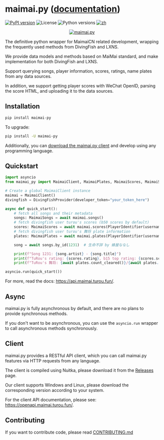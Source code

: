 # maimai.py ([documentation](https://maimai.turou.fun))

[![PyPI version](https://img.shields.io/pypi/v/maimai-py)](https://pypi.org/project/maimai-py/)
![License](https://img.shields.io/pypi/l/maimai-py)
![Python versions](https://img.shields.io/pypi/pyversions/maimai-py)
[![zh](https://img.shields.io/badge/README-中文-green.svg)](https://github.com/TrueRou/maimai.py/blob/main/README.md)

<p align="center">
  <a href="https://maimai.turou.fun">
      <img src="https://s2.loli.net/2024/12/23/7T5nbMfzdAi8BtF.png" alt="maimai.py" />
  </a>
</p>

The definitive python wrapper for MaimaiCN related development, wrapping the frequently used methods from DivingFish and LXNS.

We provide data models and methods based on MaiMai standard, and make implementation for both DivingFish and LXNS.

Support querying songs, player information, scores, ratings, name plates from any data sources.

In addition, we support getting player scores with WeChat OpenID, parsing the score HTML, and uploading it to the data sources.

## Installation

```bash
pip install maimai-py
```

To upgrade:

```bash
pip install -U maimai-py
```

Additionally, you can [download the maimai.py client](https://github.com/TrueRou/maimai.py/releases) and develop using any programming language.

## Quickstart

```python
import asyncio
from maimai_py import MaimaiClient, MaimaiPlates, MaimaiScores, MaimaiSongs, PlayerIdentifier, DivingFishProvider

# Create a global MaimaiClient instance
maimai = MaimaiClient()
divingfish = DivingFishProvider(developer_token="your_token_here")

async def quick_start():
    # fetch all songs and their metadata
    songs: MaimaiSongs = await maimai.songs()
    # fetch divingfish user turou's scores (b50 scores by default)
    scores: MaimaiScores = await maimai.scores(PlayerIdentifier(username="turou"), provider=divingfish)
    # fetch divingfish user turou's 舞将 plate information
    plates: MaimaiPlates = await maimai.plates(PlayerIdentifier(username="turou"), "舞将", provider=divingfish)

    song = await songs.by_id(1231)  # 生命不詳 by 蜂屋ななし

    print(f"Song 1231: {song.artist} - {song.title}")
    print(f"TuRou's rating: {scores.rating}, b15 top rating: {scores.scores_b15[0].dx_rating}")
    print(f"TuRou's 舞将: {await plates.count_cleared()}/{await plates.count_all()} cleared")

asyncio.run(quick_start())
```

For more, read the docs: https://api.maimai.turou.fun/.

## Async

maimai.py is fully asynchronous by default, and there are no plans to provide synchronous methods.

If you don't want to be asynchronous, you can use the `asyncio.run` wrapper to call asynchronous methods synchronously.

## Client

maimai.py provides a RESTful API client, which you can call maimai.py features via HTTP requests from any language.

The client is compiled using Nuitka, please download it from the [Releases](https://github.com/TrueRou/maimai.py/releases) page.

Our client supports Windows and Linux, please download the corresponding version according to your system.

For the client API documentation, please see: https://openapi.maimai.turou.fun/.

## Contributing

If you want to contribute code, please read [CONTRIBUTING.md](https://github.com/TrueRou/maimai.py/blob/main/.github/CONTRIBUTING.md)